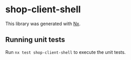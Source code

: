 # shop-client-shell

This library was generated with [Nx](https://nx.dev).

## Running unit tests

Run `nx test shop-client-shell` to execute the unit tests.
